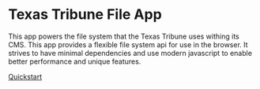 Texas Tribune File App
=============

This app powers the file system that the Texas Tribune uses withing its CMS.  This app provides a flexible file system api for use in the browser. It strives to have minimal dependencies and use modern javascript to
enable better performance and unique features.

[Quickstart](https://texastribune.github.io/files/QuickStartTutorial.html)


